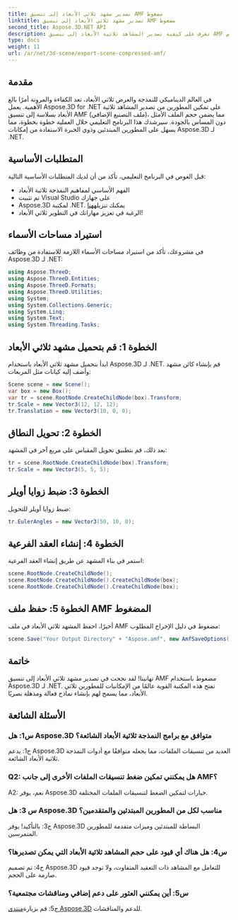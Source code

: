 ```yaml
---
title: تصدير مشهد ثلاثي الأبعاد إلى تنسيق AMF مضغوط
linktitle: تصدير مشهد ثلاثي الأبعاد إلى تنسيق AMF مضغوط
second_title: Aspose.3D.NET API
description: تعرف على كيفية تصدير المشاهد ثلاثية الأبعاد إلى تنسيق AMF المضغوط باستخدام Aspose.3D لـ .NET. عزز مهاراتك التنموية من خلال هذا الدليل المفصّل خطوة بخطوة.
type: docs
weight: 11
url: /ar/net/3d-scene/export-scene-compressed-amf/
---
```

## مقدمة

في العالم الديناميكي للنمذجة والعرض ثلاثي الأبعاد، تعد الكفاءة والمرونة أمرًا بالغ الأهمية. يعمل Aspose.3D for .NET على تمكين المطورين من تصدير المشاهد ثلاثية الأبعاد بسلاسة إلى تنسيق AMF (ملف التصنيع الإضافي)، مما يضمن حجم الملف الأمثل دون المساس بالجودة. سيرشدك هذا البرنامج التعليمي خلال العملية خطوة بخطوة، مما يسهل على المطورين المبتدئين وذوي الخبرة الاستفادة من إمكانات Aspose.3D لـ .NET.

## المتطلبات الأساسية

قبل الغوص في البرنامج التعليمي، تأكد من أن لديك المتطلبات الأساسية التالية:

- الفهم الأساسي لمفاهيم النمذجة ثلاثية الأبعاد
- تم تثبيت Visual Studio على جهازك
-  Aspose.3D لمكتبة .NET. يمكنك تنزيله[هنا](https://releases.aspose.com/3d/net/)
- الرغبة في تعزيز مهاراتك في التطوير ثلاثي الأبعاد!

## استيراد مساحات الأسماء

في مشروعك، تأكد من استيراد مساحات الأسماء اللازمة للاستفادة من وظائف Aspose.3D لـ .NET:

```csharp
using Aspose.ThreeD;
using Aspose.ThreeD.Entities;
using Aspose.ThreeD.Formats;
using Aspose.ThreeD.Utilities;
using System;
using System.Collections.Generic;
using System.Linq;
using System.Text;
using System.Threading.Tasks;
```

## الخطوة 1: قم بتحميل مشهد ثلاثي الأبعاد

ابدأ بتحميل مشهد ثلاثي الأبعاد باستخدام Aspose.3D لـ .NET. قم بإنشاء كائن مشهد وأضف إليه كيانات مثل المربعات:

```csharp
Scene scene = new Scene();
var box = new Box();
var tr = scene.RootNode.CreateChildNode(box).Transform;
tr.Scale = new Vector3(12, 12, 12);
tr.Translation = new Vector3(10, 0, 0);
```

## الخطوة 2: تحويل النطاق

بعد ذلك، قم بتطبيق تحويل المقياس على مربع آخر في المشهد:

```csharp
tr = scene.RootNode.CreateChildNode(box).Transform;
tr.Scale = new Vector3(5, 5, 5);
```

## الخطوة 3: ضبط زوايا أويلر

ضبط زوايا أويلر للتحويل:

```csharp
tr.EulerAngles = new Vector3(50, 10, 0);
```

## الخطوة 4: إنشاء العقد الفرعية

استمر في بناء المشهد عن طريق إنشاء العقد الفرعية:

```csharp
scene.RootNode.CreateChildNode();
scene.RootNode.CreateChildNode().CreateChildNode(box);
scene.RootNode.CreateChildNode().CreateChildNode(box);
```

## الخطوة 5: حفظ ملف AMF المضغوط

أخيرًا، احفظ المشهد ثلاثي الأبعاد في ملف AMF مضغوط في دليل الإخراج المطلوب:

```csharp
scene.Save("Your Output Directory" + "Aspose.amf", new AmfSaveOptions() { EnableCompression = false });
```

## خاتمة

تهانينا! لقد نجحت في تصدير مشهد ثلاثي الأبعاد إلى تنسيق AMF مضغوط باستخدام Aspose.3D لـ .NET. تفتح هذه المكتبة القوية عالمًا من الإمكانيات للمطورين ثلاثي الأبعاد، مما يسمح لهم بإنشاء نماذج فعالة ومذهلة بصريًا.

## الأسئلة الشائعة

### س1: هل Aspose.3D متوافق مع برامج النمذجة ثلاثية الأبعاد الشائعة؟

ج1: يدعم Aspose.3D العديد من تنسيقات الملفات، مما يجعله متوافقًا مع أدوات النمذجة ثلاثية الأبعاد الشائعة.

### Q2: هل يمكنني تمكين ضغط تنسيقات الملفات الأخرى إلى جانب AMF؟

A2: نعم، يوفر Aspose.3D خيارات لتمكين الضغط لتنسيقات الملفات المختلفة.

### س 3: هل Aspose.3D مناسب لكل من المطورين المبتدئين والمتقدمين؟

ج3: بالتأكيد! يوفر Aspose.3D البساطة للمبتدئين وميزات متقدمة للمطورين المتمرسين.

### س4: هل هناك أي قيود على حجم المشاهد ثلاثية الأبعاد التي يمكن تصديرها؟

ج4: تم تصميم Aspose.3D للتعامل مع المشاهد ذات التعقيد المتفاوت، ولا توجد قيود صارمة على الحجم.

### س5: أين يمكنني العثور على دعم إضافي ومناقشات مجتمعية؟

 ج5: قم بزيارة[منتدى Aspose.3D](https://forum.aspose.com/c/3d/18) للدعم والمناقشات.